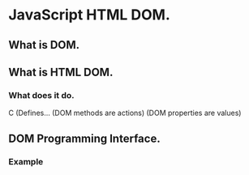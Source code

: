 # JavaScript HTML DOM.

## What is DOM.


## What is HTML DOM.
### What does it do.
C
(Defines...
(DOM methods are actions)
(DOM properties are values)


## DOM Programming Interface.
### Example






